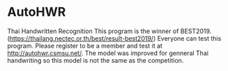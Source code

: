 # AutoHWR
Thai Handwritten Recognition
This program is the winner of BEST2019.(https://thailang.nectec.or.th/best/result-best2019/)
Everyone can test this program. Please register to be a member and test it at http://autohwr.csmsu.net/.
The model was improved for genneral Thai handwriting so this model is not the same as the competition.
